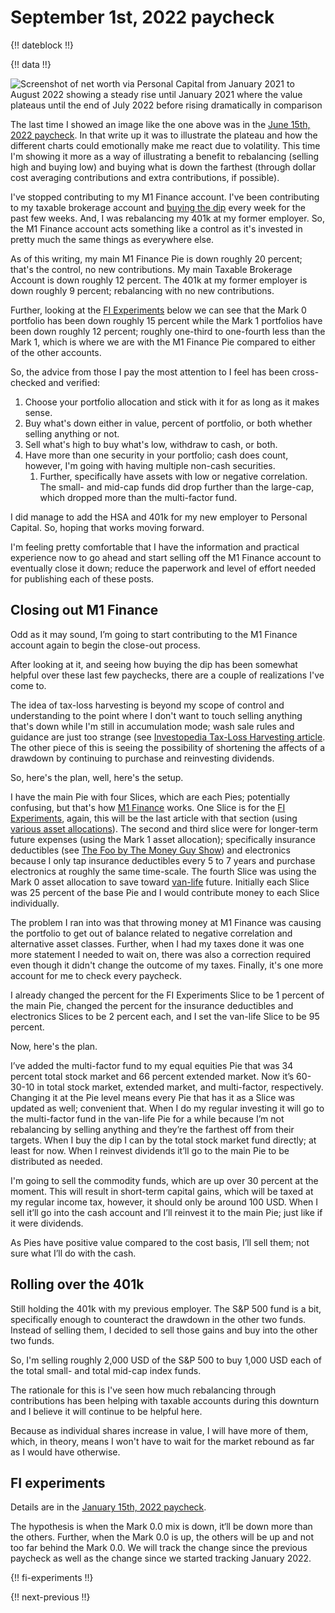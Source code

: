 # September 1st, 2022 paycheck

{!! dateblock !!}

{!! data !!}

![Screenshot of net worth via Personal Capital from January 2021 to August 2022 showing a steady rise until January 2021 where the value plateaus until the end of July 2022 before rising dramatically in comparison](/media/paycheck-to-paycheck/net-worth-202101-202208.png)

The last time I showed an image like the one above was in the [June 15th, 2022 paycheck](/experiences/finances/paycheck-to-paycheck/20220615/). In that write up it was to illustrate the plateau and how the different charts could emotionally make me react due to volatility. This time I'm showing it more as a way of illustrating a benefit to rebalancing (selling high and buying low) and buying what is down the farthest (through dollar cost averaging contributions and extra contributions, if possible).

I've stopped contributing to my M1 Finance account. I've been contributing to my taxable brokerage account and [buying the dip](/experiences/finances/personal-budget/#spending-savings) every week for the past few weeks. And, I was rebalancing my 401k at my former employer. So, the M1 Finance account acts something like a control as it's invested in pretty much the same things as everywhere else.

As of this writing, my main M1 Finance Pie is down roughly 20 percent; that's the control, no new contributions. My main Taxable Brokerage Account is down roughly 12 percent. The 401k at my former employer is down roughly 9 percent; rebalancing with no new contributions.

Further, looking at the [FI Experiments](#fi-experiments) below we can see that the Mark 0 portfolio has been down roughly 15 percent while the Mark 1 portfolios have been down roughly 12 percent; roughly one-third to one-fourth less than the Mark 1, which is where we are with the M1 Finance Pie compared to either of the other accounts.

So, the advice from those I pay the most attention to I feel has been cross-checked and verified:

1. Choose your portfolio allocation and stick with it for as long as it makes sense.
2. Buy what's down either in value, percent of portfolio, or both whether selling anything or not.
3. Sell what's high to buy what's low, withdraw to cash, or both.
4. Have more than one security in your portfolio; cash does count, however, I'm going with having multiple non-cash securities.
	1. Further, specifically have assets with low or negative correlation. The small- and mid-cap funds did drop further than the large-cap, which dropped more than the multi-factor fund.

I did manage to add the HSA and 401k for my new employer to Personal Capital. So, hoping that works moving forward.

I'm feeling pretty comfortable that I have the information and practical experience now to go ahead and start selling off the M1 Finance account to eventually close it down; reduce the paperwork and level of effort needed for publishing each of these posts.

## Closing out M1 Finance

Odd as it may sound, I’m going to start contributing to the M1 Finance account again to begin the close-out process.

After looking at it, and seeing how buying the dip has been somewhat helpful over these last few paychecks, there are a couple of realizations I've come to.

The idea of tax-loss harvesting is beyond my scope of control and understanding to the point where I don't want to touch selling anything that's down while I'm still in accumulation mode; wash sale rules and guidance are just too strange (see [Investopedia Tax-Loss Harvesting article](https://www.investopedia.com/articles/taxes/08/tax-loss-harvesting.asp). The other piece of this is seeing the possibility of shortening the affects of a drawdown by continuing to purchase and reinvesting dividends.

So, here's the plan, well, here's the setup.

I have the main Pie with four Slices, which are each Pies; potentially confusing, but that's how [M1 Finance](https://help.m1.com/hc/en-us/articles/115012405467-Invest-in-a-second-Pie) works. One Slice is for the [FI Experiments](#fi-exeriments), again, this will be the last article with that section (using [various asset allocations](/experiences/finances/investment-policy/#asset-allocation)). The second and third slice were for longer-term future expenses (using the Mark 1 asset allocation); specifically insurance deductibles (see [The Foo by The Money Guy Show](/examinations/money-guy-foo/)) and electronics because I only tap insurance deductibles every 5 to 7 years and purchase electronics at roughly the same time-scale. The fourth Slice was using the Mark 0 asset allocation to save toward [van-life](/experiences/van-life/) future. Initially each Slice was 25 percent of the base Pie and I would contribute money to each Slice individually.

The problem I ran into was that throwing money at M1 Finance was causing the portfolio to get out of balance related to negative correlation and alternative asset classes. Further, when I had my taxes done it was one more statement I needed to wait on, there was also a correction required even though it didn't change the outcome of my taxes. Finally, it's one more account for me to check every paycheck.

I already changed the percent for the FI Experiments Slice to be 1 percent of the main Pie, changed the percent for the insurance deductibles and electronics Slices to be 2 percent each, and I set the van-life Slice to be 95 percent.

Now, here's the plan.

I’ve added the multi-factor fund to my equal equities Pie that was 34 percent total stock market and 66 percent extended market. Now it’s 60-30-10 in total stock market, extended market, and multi-factor, respectively. Changing it at the Pie level means every Pie that has it as a Slice was updated as well; convenient that. When I do my regular investing it will go to the multi-factor fund in the van-life Pie for a while because I’m not rebalancing by selling anything and they’re the farthest off from their targets. When I buy the dip I can by the total stock market fund directly; at least for now. When I reinvest dividends it’ll go to the main Pie to be distributed as needed. 

I'm going to sell the commodity funds, which are up over 30 percent at the moment. This will result in short-term capital gains, which will be taxed at my regular income tax, however, it should only be around 100 USD. When I sell it’ll go into the cash account and I’ll reinvest it to the main Pie; just like if it were dividends.

As Pies have positive value compared to the cost basis, I’ll sell them; not sure what I’ll do with the cash.

## Rolling over the 401k

Still holding the 401k with my previous employer. The S&P 500 fund is a bit, specifically enough to counteract the drawdown in the other two funds. Instead of selling them, I decided to sell those gains and buy into the other two funds.

So, I'm selling roughly 2,000 USD of the S&P 500 to buy 1,000 USD each of the total small- and total mid-cap index funds.

The rationale for this is I've seen how much rebalancing through contributions has been helping with taxable accounts during this downturn and I believe it will continue to be helpful here.

Because as individual shares increase in value, I will have more of them, which, in theory, means I won't have to wait for the market rebound as far as I would have otherwise.

## FI experiments

Details are in the [January 15th, 2022 paycheck](/finances/paycheck-to-paycheck/20220115/#fi-experiments).

The hypothesis is when the Mark 0.0 mix is down, it‘ll be down more than the others. Further, when the Mark 0.0 is up, the others will be up and not too far behind the Mark 0.0. We will track the change since the previous paycheck as well as the change since we started tracking January 2022.

{!! fi-experiments !!}

{!! next-previous !!}
